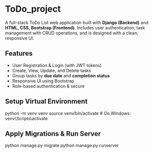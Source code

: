 # ToDo_project
A full-stack ToDo List web application built with **Django (Backend)** and **HTML, CSS, Bootstrap (Frontend)**. 
Includes user authentication, task management with CRUD operations, and is designed with a clean, responsive UI.

## Features

- User Registration & Login (with JWT tokens)
- Create, View, Update, and Delete tasks
- Group tasks by **due date** and **completion status**
- Responsive UI using Bootstrap
- Role-based authentication & secure 

## Setup Virtual Environment
python -m venv venv
source venv/bin/activate  # On Windows: venv\Scripts\activate

## Apply Migrations & Run Server
python manage.py migrate
python manage.py runserver
